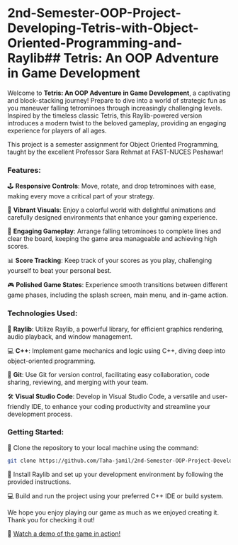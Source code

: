# 2nd-Semester-OOP-Project-Developing-Tetris-with-Object-Oriented-Programming-and-Raylib## Tetris: An OOP Adventure in Game Development

Welcome to **Tetris: An OOP Adventure in Game Development**, a captivating and block-stacking journey! Prepare to dive into a world of strategic fun as you maneuver falling tetrominoes through increasingly challenging levels. Inspired by the timeless classic Tetris, this Raylib-powered version introduces a modern twist to the beloved gameplay, providing an engaging experience for players of all ages.

This project is a semester assignment for Object Oriented Programming, taught by the excellent Professor Sara Rehmat at FAST-NUCES Peshawar!

### Features:
🕹️ **Responsive Controls**: Move, rotate, and drop tetrominoes with ease, making every move a critical part of your strategy.

🌟 **Vibrant Visuals**: Enjoy a colorful world with delightful animations and carefully designed environments that enhance your gaming experience.

🧩 **Engaging Gameplay**: Arrange falling tetrominoes to complete lines and clear the board, keeping the game area manageable and achieving high scores.

📊 **Score Tracking**: Keep track of your scores as you play, challenging yourself to beat your personal best.

🎮 **Polished Game States**: Experience smooth transitions between different game phases, including the splash screen, main menu, and in-game action.

### Technologies Used:
🔧 **Raylib**: Utilize Raylib, a powerful library, for efficient graphics rendering, audio playback, and window management.

💻 **C++**: Implement game mechanics and logic using C++, diving deep into object-oriented programming.

📜 **Git**: Use Git for version control, facilitating easy collaboration, code sharing, reviewing, and merging with your team.

🛠️ **Visual Studio Code**: Develop in Visual Studio Code, a versatile and user-friendly IDE, to enhance your coding productivity and streamline your development process.

### Getting Started:
🔗 Clone the repository to your local machine using the command:
```bash
git clone https://github.com/Taha-jamil/2nd-Semester-OOP-Project-Developing-Tetris-with-Object-Oriented-Programming-and-Raylib.git
```

🚀 Install Raylib and set up your development environment by following the provided instructions.

💻 Build and run the project using your preferred C++ IDE or build system.

We hope you enjoy playing our game as much as we enjoyed creating it. Thank you for checking it out!

🎥 [Watch a demo of the game in action!](https://youtu.be/Vw390Xixp_s?si=dlH9n3W2HWaKbALQ)
